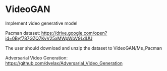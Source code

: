 # VideoGAN
Implement video generative model

Pacman dataset:
https://drive.google.com/open?id=0Byf787GZQ7KvV25xMWpWbV9LdUU

The user should download and unzip the dataset to VideoGAN/Ms_Pacman

Adversarial Video Generation:
https://github.com/dyelax/Adversarial_Video_Generation
